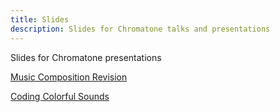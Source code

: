 ```yaml
---
title: Slides
description: Slides for Chromatone talks and presentations
---
```


Slides for Chromatone presentations

<a href="/music-composition-revision/" target="_self">Music Composition Revision</a>

<a href="/coding-colorful-sounds/" target="_self">Coding Colorful Sounds</a>
